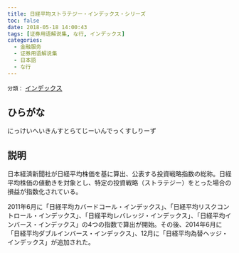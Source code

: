 ```yaml
---
title: 日経平均ストラテジー・インデックス・シリーズ
toc: false
date: 2018-05-18 14:00:43
tags: [证券用语解说集, な行, インデックス]
categories:
  - 金融服务
  - 证券用语解说集
  - 日本語
  - な行
---
```


`分類：` [インデックス](/tags/インデックス/)

## ひらがな

にっけいへいきんすとらてじーいんでっくすしりーず

## 説明

日本経済新聞社が日経平均株価を基に算出、公表する投資戦略指数の総称。日経平均株価の値動きを対象とし、特定の投資戦略（ストラテジー）をとった場合の損益が指数化されている。

2011年6月に「日経平均カバードコール・インデックス」、「日経平均リスクコントロール・インデックス」、「日経平均レバレッジ・インデックス」、「日経平均インバース・インデックス」の4つの指数で算出が開始。その後、2014年6月に「日経平均ダブルインバース・インデックス」、12月に「日経平均為替ヘッジ・インデックス」が追加された。
